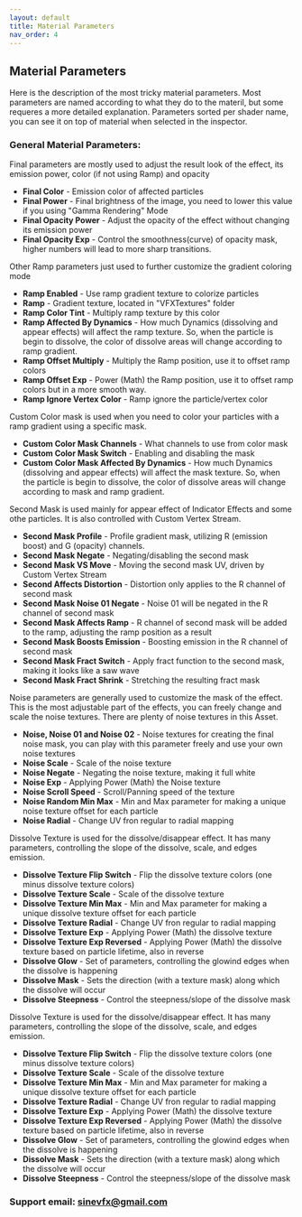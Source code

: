 ```yaml
---
layout: default
title: Material Parameters
nav_order: 4
---
```


## Material Parameters

Here is the description of the most tricky material parameters. Most parameters are named according to what they do to the materil, but some requeres a more detailed explanation. Parameters sorted per shader name, you can see it on top of material when selected in the inspector.

### General Material Parameters:

Final parameters are mostly used to adjust the result look of the effect, its emission power, color (if not using Ramp) and opacity

* **Final Color** - Emission color of affected particles
* **Final Power** - Final brightness of the image, you need to lower this value if you using "Gamma Rendering" Mode
* **Final Opacity Power** - Adjust the opacity of the effect without changing its emission power
* **Final Opacity Exp** - Control the smoothness(curve) of opacity mask, higher numbers will lead to more sharp transitions.

Other Ramp parameters just used to further customize the gradient coloring mode

* **Ramp Enabled** - Use ramp gradient texture to colorize particles
* **Ramp** - Gradient texture, located in "VFXTextures" folder
* **Ramp Color Tint** - Multiply ramp texture by this color
* **Ramp Affected By Dynamics** - How much Dynamics (dissolving and appear effects) will affect the ramp texture. So, when the particle is begin to dissolve, the color of dissolve areas will change according to ramp gradient.
* **Ramp Offset Multiply** - Multiply the Ramp position, use it to offset ramp colors
* **Ramp Offset Exp** - Power (Math) the Ramp position, use it to offset ramp colors but in a more smooth way.
* **Ramp Ignore Vertex Color** - Ramp ignore the particle/vertex color

Custom Color mask is used when you need to color your particles with a ramp gradient using a specific mask.

* **Custom Color Mask Channels** - What channels to use from color mask
* **Custom Color Mask Switch** - Enabling and disabling the mask
* **Custom Color Mask Affected By Dynamics** - How much Dynamics (dissolving and appear effects) will affect the mask texture. So, when the particle is begin to dissolve, the color of dissolve areas will change according to mask and ramp gradient.

Second Mask is used mainly for appear effect of Indicator Effects and some othe particles. It is also controlled with Custom Vertex Stream.

* **Second Mask Profile** - Profile gradient mask, utilizing R (emission boost) and G (opacity) channels.
* **Second Mask Negate** - Negating/disabling the second mask
* **Second Mask VS Move** - Moving the second mask UV, driven by Custom Vertex Stream
* **Second Affects Distortion** - Distortion only applies to the R channel of second mask
* **Second Mask Noise 01 Negate** - Noise 01 will be negated in the R channel of second mask
* **Second Mask Affects Ramp** - R channel of second mask will be added to the ramp, adjusting the ramp position as a result
* **Second Mask Boosts Emission** - Boosting emission in the R channel of second mask
* **Second Mask Fract Switch** - Apply fract function to the second mask, making it looks like a saw wave
* **Second Mask Fract Shrink** - Stretching the resulting fract mask

Noise parameters are generally used to customize the mask of the effect. This is the most adjustable part of the effects, you can freely change and scale the noise textures. There are plenty of noise textures in this Asset.

* **Noise, Noise 01 and Noise 02** - Noise textures for creating the final noise mask, you can play with this parameter freely and use your own noise textures
* **Noise Scale** - Scale of the noise texture
* **Noise Negate** - Negating the noise texture, making it full white
* **Noise Exp** - Applying Power (Math) the Noise texture
* **Noise Scroll Speed** - Scroll/Panning speed of the texture
* **Noise Random Min Max** - Min and Max parameter for making a unique noise texture offset for each particle
* **Noise Radial** - Change UV fron regular to radial mapping

Dissolve Texture is used for the dissolve/disappear effect. It has many parameters, controlling the slope of the dissolve, scale, and edges emission.

* **Dissolve Texture Flip Switch** - Flip the dissolve texture colors (one minus dissolve texture colors)
* **Dissolve Texture Scale** - Scale of the dissolve texture
* **Dissolve Texture Min Max** - Min and Max parameter for making a unique dissolve texture offset for each particle
* **Dissolve Texture Radial** - Change UV fron regular to radial mapping
* **Dissolve Texture Exp** - Applying Power (Math) the dissolve texture
* **Dissolve Texture Exp Reversed** - Applying Power (Math) the dissolve texture based on particle lifetime, also in reverse
* **Dissolve Glow** - Set of parameters, controlling the glowind edges when the dissolve is happening
* **Dissolve Mask** - Sets the direction (with a texture mask) along which the dissolve will occur
* **Dissolve Steepness** - Control the steepness/slope of the dissolve mask

Dissolve Texture is used for the dissolve/disappear effect. It has many parameters, controlling the slope of the dissolve, scale, and edges emission.

* **Dissolve Texture Flip Switch** - Flip the dissolve texture colors (one minus dissolve texture colors)
* **Dissolve Texture Scale** - Scale of the dissolve texture
* **Dissolve Texture Min Max** - Min and Max parameter for making a unique dissolve texture offset for each particle
* **Dissolve Texture Radial** - Change UV fron regular to radial mapping
* **Dissolve Texture Exp** - Applying Power (Math) the dissolve texture
* **Dissolve Texture Exp Reversed** - Applying Power (Math) the dissolve texture based on particle lifetime, also in reverse
* **Dissolve Glow** - Set of parameters, controlling the glowind edges when the dissolve is happening
* **Dissolve Mask** - Sets the direction (with a texture mask) along which the dissolve will occur
* **Dissolve Steepness** - Control the steepness/slope of the dissolve mask



### Support email: sinevfx@gmail.com
